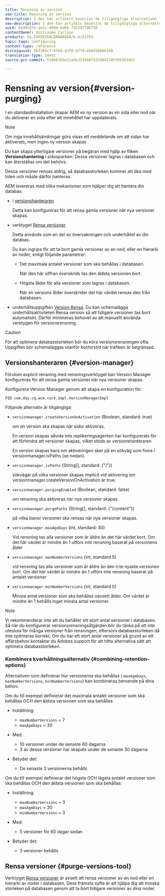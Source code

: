 ```yaml
---
title: Rensning av version
seo-title: Rensning av version
description: I den här artikeln beskrivs de tillgängliga alternativen för att rensa versioner.
seo-description: I den här artikeln beskrivs de tillgängliga alternativen för att rensa versioner.
uuid: 6140c87e-ae1c-409d-bdbb-71b397f0b738
contentOwner: Guillaume Carlino
products: SG_EXPERIENCEMANAGER/6.4/SITES
topic-tags: configuring
content-type: reference
discoiquuid: 56f36dcf-8fbd-43f8-bf74-e88d5b686160
translation-type: tm+mt
source-git-commit: 510b6765e11a5b3238407322d847745f09183d63

---
```



# Rensning av version{#version-purging}

I en standardinstallation skapar AEM en ny version av en sida eller nod när du aktiverar en sida efter att innehållet har uppdaterats.

>[!NOTE]
>
>Om inga innehållsändringar görs visas ett meddelande om att sidan har aktiverats, men ingen ny version skapas

Du kan skapa ytterligare versioner på begäran med hjälp av fliken **Versionshantering** i sidosparken. Dessa versioner lagras i databasen och kan återställas om det behövs.

Dessa versioner rensas aldrig, så databasstorleken kommer att öka med tiden och måste därför hanteras.

AEM levereras med olika mekanismer som hjälper dig att hantera din databas:

* i [versionshanteraren](#version-manager)

   Detta kan konfigureras för att rensa gamla versioner när nya versioner skapas.

* verktyget [Rensa versioner](/help/sites-deploying/monitoring-and-maintaining.md#version-purging)

   Detta används som en del av övervakningen och underhållet av din databas.

   Du kan ingripa för att ta bort gamla versioner av en nod, eller en hierarki av noder, enligt följande parametrar:

   * Det maximala antalet versioner som ska behållas i databasen.

      När den här siffran överskrids tas den äldsta versionen bort.

   * Högsta ålder för alla versioner som lagras i databasen.

      När en versions ålder överskrider det här värdet rensas den från databasen.

* underhållsuppgiften [Version Rensa](/help/sites-administering/operations-dashboard.md#automated-maintenance-tasks). Du kan schemalägga underhållsaktiviteten Rensa version så att tidigare versioner tas bort automatiskt. Därför minimeras behovet av att manuellt använda verktygen för versionsrensning.

>[!CAUTION]
>
>För att optimera databasstorleken bör du köra versionsrensningen ofta. Uppgiften bör schemaläggas utanför kontorstid när trafiken är begränsad.

## Versionshanteraren {#version-manager}

Förutom explicit rensning med rensningsverktyget kan Version Manager konfigureras för att rensa gamla versioner när nya versioner skapas.

Konfigurera Version Manager genom att skapa en konfiguration för:

`PID com.day.cq.wcm.core.impl.VersionManagerImpl`

Följande alternativ är tillgängliga:

* `versionmanager.createVersionOnActivation` (Boolean, standard: true)

   om en version ska skapas när sidor aktiveras.

   En version skapas såvida inte replikeringsagenten har konfigurerats för att förhindra att versioner skapas, vilket stöds av versionshanteraren

   En version skapas bara om aktiveringen sker på en sökväg som finns i versionmanager.ivPaths (se nedan).

* `versionmanager.ivPaths` (String[], standard: {&quot;/&quot;})

   sökvägar på vilka versioner skapas implicit vid aktivering om versionmanager.createVersionOnActivation är true.

* `versionmanager.purgingEnabled` (Boolean, standard: false)

   om rensning ska aktiveras när nya versioner skapas

* `versionmanager.purgePaths` (String[], standard: {&quot;/content&quot;})

   på vilka banor versioner ska rensas när nya versioner skapas.

* `versionmanager.maxAgeDays` (int, standard: 30)

   Vid rensning tas alla versioner som är äldre än det här värdet bort. Om det här värdet är mindre än 1 utförs inte rensning baserat på versionens ålder

* `versionmanager.maxNumberVersions` (int, standard 5)

   vid rensning tas alla versioner som är äldre än den n:te nyaste versionen bort. Om det här värdet är mindre än 1 utförs inte rensning baserat på antalet versioner

* `versionmanager.minNumberVersions` (int, standard 0)

   Minsta antal versioner som ska behållas oavsett ålder. Om värdet är mindre än 1 behålls inget minsta antal versioner.

>[!NOTE]
>
>Vi rekommenderar inte att du behåller ett stort antal versioner i databasen. Så när du konfigurerar versionsrensningsåtgärden bör du tänka på att inte utesluta för många versioner från rensningen, eftersom databasstorleken då inte optimeras korrekt. Om du har ett stort antal versioner på grund av ett affärsbehov kontaktar du Adobes support för att hitta alternativa sätt att optimera databasstorleken.

### Kombinera kvarhållningsalternativ {#combining-retention-options}

Alternativen som definierar hur versionerna ska behållas ( `maxAgeDays`, `maxNumberVersions`, `minNumberVersions`) kan kombineras beroende på dina behov.

Om du till exempel definierar det maximala antalet versioner som ska behållas OCH den äldsta versionen som ska behållas:

* Inställning:

   * `maxNumberVersions` = 7
   * `maxAgeDays` = 30

* Med:

   * 10 versioner under de senaste 60 dagarna
   * 3 av dessa versioner har skapats under de senaste 30 dagarna

* Betyder det:

   * De senaste 3 versionerna behålls

Om du till exempel definierar det högsta OCH lägsta antalet versioner som ska behållas OCH den äldsta versionen som ska behållas:

* Inställning:

   * `maxNumberVersions` = 3
   * `maxAgeDays` = 30
   * `minNumberVersions` = 3

* Med:

   * 5 versioner för 60 dagar sedan

* Betyder det:

   * 3 versioner behålls

## Rensa versioner {#purge-versions-tool}

Verktyget [Rensa versioner](/help/sites-deploying/monitoring-and-maintaining.md#purgeversionstool) är avsett att rensa versioner av en nod eller en hierarki av noder i databasen. Dess främsta syfte är att hjälpa dig att minska storleken på databasen genom att ta bort tidigare versioner av dina noder.
